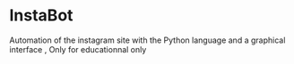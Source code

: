 # InstaBot
Automation of the instagram site with the Python language and a graphical interface , Only for educationnal only
